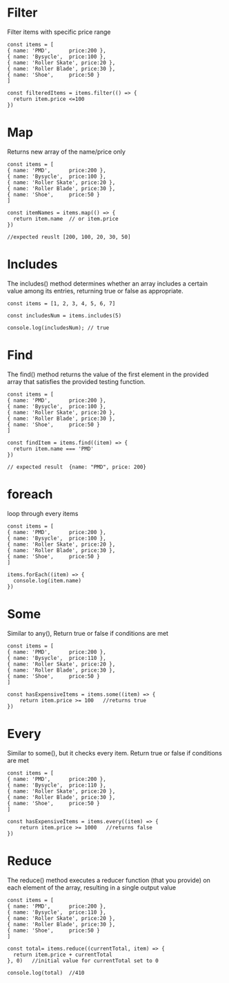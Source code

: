 # Filter

Filter items with specific price range

```
const items = [
{ name: 'PMD',		price:200 },
{ name: 'Bysycle',	price:100 },
{ name: 'Roller Skate',	price:20 },
{ name: 'Roller Blade',	price:30 },
{ name: 'Shoe',		price:50 }
]

const filteredItems = items.filter(() => {
  return item.price <=100
})
```

# Map

Returns new array of the name/price only

```
const items = [
{ name: 'PMD',		price:200 },
{ name: 'Bysycle',	price:100 },
{ name: 'Roller Skate',	price:20 },
{ name: 'Roller Blade',	price:30 },
{ name: 'Shoe',		price:50 }
]

const itemNames = items.map(() => {
  return item.name  // or item.price
})

//expected reuslt [200, 100, 20, 30, 50]
```

# Includes

The includes() method determines whether an array includes a certain value among its entries, returning true or false as appropriate.

```
const items = [1, 2, 3, 4, 5, 6, 7]

const includesNum = items.includes(5)

console.log(includesNum); // true
```

# Find

The find() method returns the value of the first element in the provided array that satisfies the provided testing function.

```
const items = [
{ name: 'PMD',		price:200 },
{ name: 'Bysycle',	price:100 },
{ name: 'Roller Skate',	price:20 },
{ name: 'Roller Blade',	price:30 },
{ name: 'Shoe',		price:50 }
]

const findItem = items.find((item) => {
  return item.name === 'PMD'
})

// expected result  {name: "PMD", price: 200}
```

# foreach

loop through every items

```
const items = [
{ name: 'PMD',		price:200 },
{ name: 'Bysycle',	price:100 },
{ name: 'Roller Skate',	price:20 },
{ name: 'Roller Blade',	price:30 },
{ name: 'Shoe',		price:50 }
]

items.forEach((item) => {
  console.log(item.name)
})
```

# Some

Similar to any(), Return true or false if conditions are met

```
const items = [
{ name: 'PMD',		price:200 },
{ name: 'Bysycle',	price:110 },
{ name: 'Roller Skate',	price:20 },
{ name: 'Roller Blade',	price:30 },
{ name: 'Shoe',		price:50 }
]

const hasExpensiveItems = items.some((item) => {
    return item.price >= 100   //returns true
})
```

# Every

Similar to some(), but it checks every item. Return true or false if conditions are met
```
const items = [
{ name: 'PMD',		price:200 },
{ name: 'Bysycle',	price:110 },
{ name: 'Roller Skate',	price:20 },
{ name: 'Roller Blade',	price:30 },
{ name: 'Shoe',		price:50 }
]

const hasExpensiveItems = items.every((item) => {
    return item.price >= 1000   //returns false
})
```
# Reduce

The reduce() method executes a reducer function (that you provide) on each element of the array, resulting in a single output value

```
const items = [
{ name: 'PMD',		price:200 },
{ name: 'Bysycle',	price:110 },
{ name: 'Roller Skate',	price:20 },
{ name: 'Roller Blade',	price:30 },
{ name: 'Shoe',		price:50 }
]

const total= items.reduce((currentTotal, item) => {
  return item.price + currentTotal
}, 0)   //initial value for currentTotal set to 0

console.log(total)  //410
```



